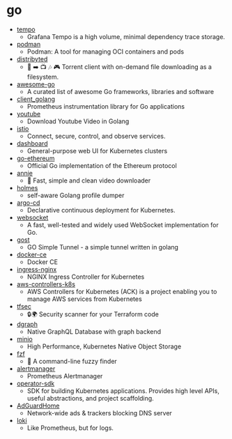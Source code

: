 # go
- [tempo](https://github.com/grafana/tempo)
  - Grafana Tempo is a high volume, minimal dependency trace storage.
- [podman](https://github.com/containers/podman)
  - Podman: A tool for managing OCI containers and pods
- [distribyted](https://github.com/distribyted/distribyted)
  - 📂 ➡️ 📺 🎶 🎮 Torrent client with on-demand file downloading as a filesystem.
- [awesome-go](https://github.com/avelino/awesome-go)
  - A curated list of awesome Go frameworks, libraries and software
- [client_golang](https://github.com/prometheus/client_golang)
  - Prometheus instrumentation library for Go applications
- [youtube](https://github.com/kkdai/youtube)
  - Download Youtube Video in Golang
- [istio](https://github.com/istio/istio)
  - Connect, secure, control, and observe services.
- [dashboard](https://github.com/kubernetes/dashboard)
  - General-purpose web UI for Kubernetes clusters
- [go-ethereum](https://github.com/ethereum/go-ethereum)
  - Official Go implementation of the Ethereum protocol
- [annie](https://github.com/iawia002/annie)
  - 👾 Fast, simple and clean video downloader
- [holmes](https://github.com/mosn/holmes)
  - self-aware Golang profile dumper
- [argo-cd](https://github.com/argoproj/argo-cd)
  - Declarative continuous deployment for Kubernetes.
- [websocket](https://github.com/gorilla/websocket)
  - A fast, well-tested and widely used WebSocket implementation for Go.
- [gost](https://github.com/ginuerzh/gost)
  - GO Simple Tunnel - a simple tunnel written in golang
- [docker-ce](https://github.com/docker/docker-ce)
  - Docker CE
- [ingress-nginx](https://github.com/kubernetes/ingress-nginx)
  - NGINX Ingress Controller for Kubernetes
- [aws-controllers-k8s](https://github.com/aws/aws-controllers-k8s)
  - AWS Controllers for Kubernetes (ACK) is a project enabling you to manage AWS services from Kubernetes
- [tfsec](https://github.com/tfsec/tfsec)
  - 🔒🌍 Security scanner for your Terraform code
- [dgraph](https://github.com/dgraph-io/dgraph)
  - Native GraphQL Database with graph backend
- [minio](https://github.com/minio/minio)
  - High Performance, Kubernetes Native Object Storage
- [fzf](https://github.com/junegunn/fzf)
  - 🌸 A command-line fuzzy finder
- [alertmanager](https://github.com/prometheus/alertmanager)
  - Prometheus Alertmanager
- [operator-sdk](https://github.com/operator-framework/operator-sdk)
  - SDK for building Kubernetes applications. Provides high level APIs, useful abstractions, and project scaffolding.
- [AdGuardHome](https://github.com/AdguardTeam/AdGuardHome)
  - Network-wide ads & trackers blocking DNS server
- [loki](https://github.com/grafana/loki)
  - Like Prometheus, but for logs.
